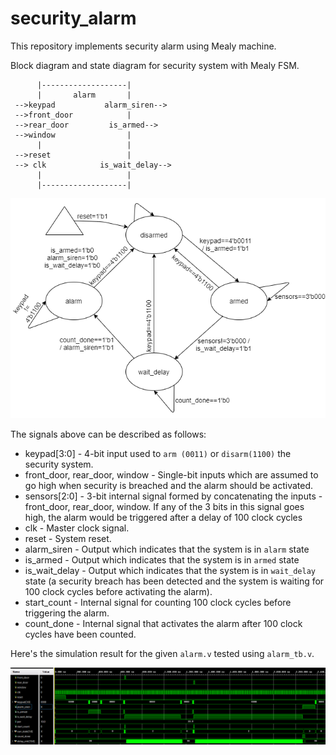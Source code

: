 # security_alarm
This repository implements security alarm using Mealy machine.

Block diagram and state diagram for security system with Mealy FSM.

          |-------------------|
          |       alarm       |
     -->keypad           alarm_siren-->
     -->front_door            |
     -->rear_door         is_armed-->
     -->window                |
          |                   |
     -->reset                 |
     --> clk            is_wait_delay-->
          |                   |
          |-------------------|


![Mealy machine of alarm](alarm_mealy.png)
  
The signals above can be described as follows:
* keypad[3:0] - 4-bit input used to `arm (0011)` or `disarm(1100)` the security system.
* front_door, rear_door, window - Single-bit inputs which are assumed to go high when security is breached and the alarm should be activated.
* sensors[2:0] - 3-bit internal signal formed by concatenating the inputs - front_door, rear_door, window. If any of the 3 bits in this signal goes high, the alarm would be triggered after a delay of 100 clock cycles
* clk - Master clock signal.
* reset - System reset.
* alarm_siren - Output which indicates that the system is in `alarm` state
* is_armed - Output which indicates that the system is in `armed` state
* is_wait_delay - Output which indicates that the system is in `wait_delay` state (a security breach has been detected and the system is waiting for 100 clock cycles before activating the alarm).
* start_count - Internal signal for counting 100 clock cycles before triggering the alarm.
* count_done - Internal signal that activates the alarm after 100 clock cycles have been counted.


Here's the simulation result for the given `alarm.v` tested using `alarm_tb.v`.

![simulation result](alarm_tb_sim.png)
